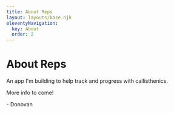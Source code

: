 ```yaml
---
title: About Reps
layout: layouts/base.njk
eleventyNavigation:
  key: About
  order: 2
---
```


<div class="post-content">

<h1>About Reps</h1>

<p>An app I'm building to help track and progress with callisthenics.</p>

<p>More info to come!</p>

<p>- Donovan</p>

</div>
